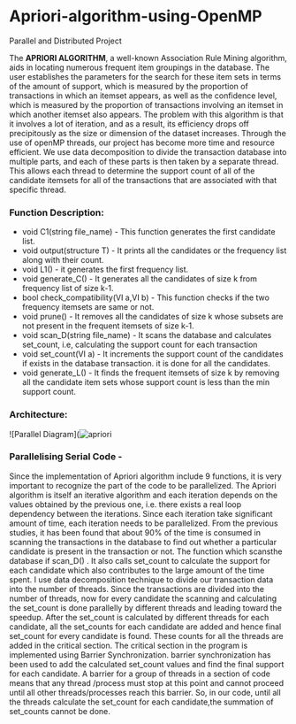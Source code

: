 # Apriori-algorithm-using-OpenMP
Parallel and Distributed Project

The **APRIORI ALGORITHM**, a well-known Association Rule Mining algorithm, aids in locating numerous frequent item groupings in the database. The user establishes the parameters for the search for these item sets in terms of the amount of support, which is measured by the proportion of transactions in which an itemset appears, as well as the confidence level, which is measured by the proportion of transactions involving an itemset in which another itemset also appears. The problem with this algorithm is that it involves a lot of iteration, and as a result, its efficiency drops off precipitously as the size or dimension of the dataset increases. Through the use of openMP threads, our project has become more time and resource efficient. We use data decomposition to divide the transaction database into multiple parts, and each of these parts is then taken by a separate thread. This allows each thread to determine the support count of all of the candidate itemsets for all of the transactions that are associated with that specific thread.

### Function Description:
-	void C1(string file_name) - This function generates the first candidate list.
-	void output(structure T) - It prints all the candidates or the frequency list along with their count.
-	void L1() - it generates the first frequency list.
-	void generate_C() - It generates all the candidates of size k from frequency list of size k-1.
-	bool check_compatibility(VI a,VI b) - This function checks if the two frequency itemsets are same or not.
-	void prune() - It removes all the candidates of size k whose subsets are not present in the frequent itemsets of size k-1.
-	void scan_D(string file_name) - It scans the database and calculates set_count, i.e, calculating the support count for each transaction
-	void set_count(VI a) - It increments the support count of the candidates if exists in the database transaction. it is done for all the candidates.
-	void generate_L() - It finds the frequent itemsets of size k by removing all the candidate item sets whose support count is less than the min support count.

### Architecture:

![Parallel Diagram](![apriori](https://github.com/keshav-06/Apriori-algorithm-using-OpenMP/assets/87660591/4f4d2683-ea09-415e-ab00-2a15042dfd75)

### Parallelising Serial Code -
Since the implementation of Apriori algorithm include 9 functions, it is very important to recognize the part of the code to be parallelized. The Apriori algorithm is itself an iterative algorithm and each iteration depends on the values obtained by the previous one, i.e. there exists a real loop dependency between the iterations. Since each iteration take significant amount of time, each iteration needs to be parallelized. From the previous studies, it has been found that about 90% of the time is consumed in scanning the transactions in the database to find out whether a particular candidate is present in the transaction or not. The function which scansthe database if scan_D() . It also calls set_count to calculate the support for each candidate which also contributes to the large amount of the time spent. 
I use data decomposition technique to divide our transaction data into the number of threads. Since the transactions are divided into the number of threads, now for every candidate the scanning and calculating the set_count is done parallelly by different threads and leading toward the speedup. After the set_count is calculated by different threads for each candidate, all the set_counts for each candidate are added and hence final set_count for every candidate is found. 
These counts for all the threads are added in the critical section. 
The critical section in the program is implemented using Barrier Synchronization. barrier synchronization has been used to add the calculated set_count values and find the final support for each candidate. A barrier for a group of threads in a section of code means that any thread /process must stop at this point and cannot proceed until all other threads/processes reach this barrier. So, in our code, until all the threads calculate the set_count for each candidate,the summation of set_counts cannot be done.



